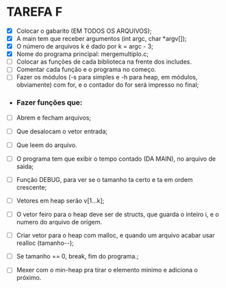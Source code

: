 TAREFA F
=========

- [x] Colocar o gabarito (EM TODOS OS ARQUIVOS);
- [x] A main tem que receber argumentos (int argc, char *argv[]);
- [x] O número de arquivos k é dado por k = argc - 3;
- [x] Nome do programa principal: mergemultiplo.c;
- [ ] Colocar as funções de cada biblioteca na frente dos includes.
- [ ] Comentar cada função e o programa no começo.
- [ ] Fazer os módulos (-s para simples e -h para heap, em módulos, obviamente) com for, e o contador do for será impresso no final; 
 
- ### Fazer funções que:
- [ ] Abrem e fecham arquivos; 
- [ ] Que desalocam o vetor entrada;
- [ ] Que leem do arquivo.
 
- [ ] O programa tem que exibir o tempo contado (DA MAIN), no arquivo de saida;
- [ ] Função DEBUG, para ver se o tamanho ta certo e ta em ordem crescente;
- [ ] Vetores em heap serão v[1...k];
- [ ] O vetor feiro para o heap deve ser de structs, que guarda o inteiro i, e o numero do arquivo de origem.
- [ ] Criar vetor para o heap com malloc, e quando um arquivo acabar usar realloc (tamanho--);
- [ ] Se tamanho == 0, break, fim do programa.;
- [ ] Mexer com o min-heap pra tirar o elemento minimo e adiciona o próximo.

